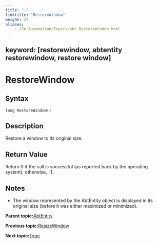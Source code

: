 ```yaml
--- 
title: "-"
linktitle: "RestoreWindow"
weight: 27
aliases: 
    - /TA_Automation/Topics/abt_RestoreWindow.html
---
```

keyword: [restorewindow, abtentity restorewindow, restore window]
---

# RestoreWindow

## Syntax

`long RestoreWindow()`

## Description

Restore a window to its original size.

## Return Value

Return 0 if the call is successful \(as reported back by the operating system\); otherwise, -1.

## Notes

-   The window represented by the AbtEntity object is displayed in its original size \(before it was either maximized or minimized\).

**Parent topic:**[AbtEntity](/TA_Automation/Topics/abt_AbtEntity.html)

**Previous topic:**[ResizeWindow](/TA_Automation/Topics/abt_ResizeWindow.html)

**Next topic:**[Type](/TA_Automation/Topics/abt_Type.html)

